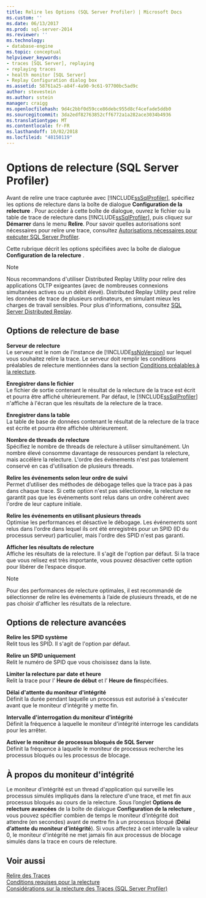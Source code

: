 ```yaml
---
title: Relire les Options (SQL Server Profiler) | Microsoft Docs
ms.custom: ''
ms.date: 06/13/2017
ms.prod: sql-server-2014
ms.reviewer: ''
ms.technology:
- database-engine
ms.topic: conceptual
helpviewer_keywords:
- traces [SQL Server], replaying
- replaying traces
- health monitor [SQL Server]
- Replay Configuration dialog box
ms.assetid: 58761a25-a84f-4a90-9c61-97700bc5ad9c
author: stevestein
ms.author: sstein
manager: craigg
ms.openlocfilehash: 9d4c2bbf0d59cce86debc955d8cf4cefade5ddb0
ms.sourcegitcommit: 3da2edf82763852cff6772a1a282ace3034b4936
ms.translationtype: MT
ms.contentlocale: fr-FR
ms.lasthandoff: 10/02/2018
ms.locfileid: "48150119"
---
```

# <a name="replay-options-sql-server-profiler"></a>Options de relecture (SQL Server Profiler)
  Avant de relire une trace capturée avec [!INCLUDE[ssSqlProfiler](../../includes/sssqlprofiler-md.md)], spécifiez les options de relecture dans la boîte de dialogue **Configuration de la relecture** . Pour accéder à cette boîte de dialogue, ouvrez le fichier ou la table de trace de relecture dans [!INCLUDE[ssSqlProfiler](../../includes/sssqlprofiler-md.md)], puis cliquez sur **Démarrer** dans le menu **Relire**. Pour savoir quelles autorisations sont nécessaires pour relire une trace, consultez [Autorisations nécessaires pour exécuter SQL Server Profiler](sql-server-profiler.md).  
  
 Cette rubrique décrit les options spécifiées avec la boîte de dialogue **Configuration de la relecture** .  
  
> [!NOTE]  
>  Nous recommandons d'utiliser Distributed Replay Utility pour relire des applications OLTP exigeantes (avec de nombreuses connexions simultanées actives ou un débit élevé). Distributed Replay Utility peut relire les données de trace de plusieurs ordinateurs, en simulant mieux les charges de travail sensibles. Pour plus d'informations, consultez [SQL Server Distributed Replay](../distributed-replay/sql-server-distributed-replay.md).  
  
## <a name="basic-replay-options"></a>Options de relecture de base  
 **Serveur de relecture**  
 Le serveur est le nom de l’instance de [!INCLUDE[ssNoVersion](../../includes/ssnoversion-md.md)] sur lequel vous souhaitez relire la trace. Le serveur doit remplir les conditions préalables de relecture mentionnées dans la section [Conditions préalables à la relecture](replay-requirements.md).  
  
 **Enregistrer dans le fichier**  
 Le fichier de sortie contenant le résultat de la relecture de la trace est écrit et pourra être affiché ultérieurement. Par défaut, le [!INCLUDE[ssSqlProfiler](../../includes/sssqlprofiler-md.md)] n'affiche à l'écran que les résultats de la relecture de la trace.  
  
 **Enregistrer dans la table**  
 La table de base de données contenant le résultat de la relecture de la trace est écrite et pourra être affichée ultérieurement.  
  
 **Nombre de threads de relecture**  
 Spécifiez le nombre de threads de relecture à utiliser simultanément. Un nombre élevé consomme davantage de ressources pendant la relecture, mais accélère la relecture. L'ordre des événements n'est pas totalement conservé en cas d'utilisation de plusieurs threads.  
  
 **Relire les événements selon leur ordre de suivi**  
 Permet d’utiliser des méthodes de débogage telles que la trace pas à pas dans chaque trace. Si cette option n'est pas sélectionnée, la relecture ne garantit pas que les événements sont relus dans un ordre cohérent avec l'ordre de leur capture initiale.  
  
 **Relire les événements en utilisant plusieurs threads**  
 Optimise les performances et désactive le débogage. Les événements sont relus dans l'ordre dans lequel ils ont été enregistrés pour un SPID (ID du processus serveur) particulier, mais l'ordre des SPID n'est pas garanti.  
  
 **Afficher les résultats de relecture**  
 Affiche les résultats de la relecture. Il s'agit de l'option par défaut. Si la trace que vous relisez est très importante, vous pouvez désactiver cette option pour libérer de l’espace disque.  
  
> [!NOTE]  
>  Pour des performances de relecture optimales, il est recommandé de sélectionner de relire les événements à l’aide de plusieurs threads, et de ne pas choisir d'afficher les résultats de la relecture.  
  
## <a name="advanced-replay-options"></a>Options de relecture avancées  
 **Relire les SPID système**  
 Relit tous les SPID. Il s'agit de l'option par défaut.  
  
 **Relire un SPID uniquement**  
 Relit le numéro de SPID que vous choisissez dans la liste.  
  
 **Limiter la relecture par date et heure**  
 Relit la trace pour l’ **Heure de début** et l’ **Heure de fin**spécifiées.  
  
 **Délai d'attente du moniteur d'intégrité**  
 Définit la durée pendant laquelle un processus est autorisé à s'exécuter avant que le moniteur d'intégrité y mette fin.  
  
 **Intervalle d'interrogation du moniteur d'intégrité**  
 Définit la fréquence à laquelle le moniteur d'intégrité interroge les candidats pour les arrêter.  
  
 **Activer le moniteur de processus bloqués de SQL Server**  
 Définit la fréquence à laquelle le moniteur de processus recherche les processus bloqués ou les processus de blocage.  
  
## <a name="about-the-health-monitor"></a>À propos du moniteur d'intégrité  
 Le moniteur d'intégrité est un thread d'application qui surveille les processus simulés impliqués dans la relecture d'une trace, et met fin aux processus bloqués au cours de la relecture. Sous l’onglet **Options de relecture avancées** de la boîte de dialogue **Configuration de la relecture** , vous pouvez spécifier combien de temps le moniteur d’intégrité doit attendre (en secondes) avant de mettre fin à un processus bloqué (**Délai d’attente du moniteur d’intégrité**). Si vous affectez à cet intervalle la valeur 0, le moniteur d'intégrité ne met jamais fin aux processus de blocage simulés dans la trace en cours de relecture.  
  
## <a name="see-also"></a>Voir aussi  
 [Relire des Traces](replay-traces.md)   
 [Conditions requises pour la relecture](replay-requirements.md)   
 [Considérations sur la relecture des Traces &#40;SQL Server Profiler&#41;](considerations-for-replaying-traces-sql-server-profiler.md)  
  
  
